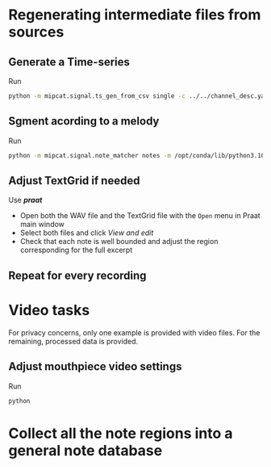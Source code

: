 # Regenerating intermediate files from sources

## Generate a Time-series

Run
```bash
python -m mipcat.signal.ts_gen_from_csv single -c ../../channel_desc.yaml -o P5_Mozart_Own_ts.pickle -s ext_only P5_Mozart_Own.wav
```

## Sgment acording to a melody

Run
```bash
python -m mipcat.signal.note_matcher notes -m /opt/conda/lib/python3.10/site-packages/mipcat/resources/melodies.yaml  -t mozart -o P5_Mozart_Own.TextGrid P5_Mozart_Own_ts.pickle
```

## Adjust TextGrid if needed 

Use ***praat***

- Open both the WAV file and the TextGrid file with the `Open` menu in Praat main window
- Select both files and click *View and edit*
- Check that each note is well bounded and adjust the region corresponding for the full excerpt


## Repeat for every recording 

# Video tasks

For privacy concerns, only one example is provided with video files. For the remaining, processed data is provided.

## Adjust mouthpiece video settings

Run
```bash
python 
```

# Collect all the note regions into a general note database


